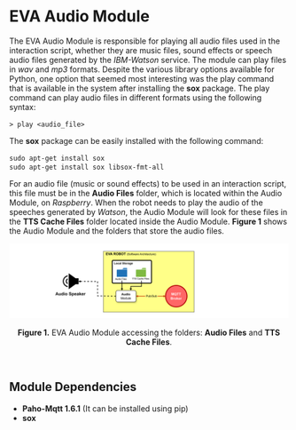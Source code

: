 # EVA Audio Module #

The EVA Audio Module is responsible for playing all audio files used in the interaction script, whether they are music files, sound effects or speech audio files generated by the *IBM-Watson* service. The module can play files in *wav* and *mp3* formats. Despite the various library options available for Python, one option that seemed most interesting was the play command that is available in the system after installing the **sox** package. The play command can play audio files in different formats using the following syntax:
```
> play <audio_file>
```
The **sox** package can be easily installed with the following command:
```
sudo apt-get install sox
sudo apt-get install sox libsox-fmt-all
```
For an audio file (music or sound effects) to be used in an interaction script, this file must be in the **Audio Files** folder, which is located within the Audio Module, on *Raspberry*. When the robot needs to play the audio of the speeches generated by *Watson*, the Audio Module will look for these files in the **TTS Cache Files** folder located inside the Audio Module. **Figure 1** shows the Audio Module and the folders that store the audio files.

![alt text](image.png)
<p align="center">
<strong>Figure 1.</strong> EVA Audio Module accessing the folders: <strong>Audio Files</strong> and <strong>TTS Cache Files</strong>.
</p>
</br>

## Module Dependencies

* **Paho-Mqtt 1.6.1** (It can be installed using pip)
* **sox**

